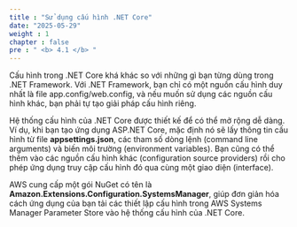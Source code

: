 ```yaml
---
title : "Sử dụng cấu hình .NET Core"
date: "2025-05-29"
weight : 1
chapter : false
pre : " <b> 4.1 </b> "
---
```



Cấu hình trong .NET Core khá khác so với những gì bạn từng dùng trong .NET Framework. Với .NET Framework, bạn chỉ có một nguồn cấu hình duy nhất là file app.config/web.config, và nếu muốn sử dụng các nguồn cấu hình khác, bạn phải tự tạo giải pháp cấu hình riêng.

Hệ thống cấu hình của .NET Core được thiết kế để có thể mở rộng dễ dàng. Ví dụ, khi bạn tạo ứng dụng ASP.NET Core, mặc định nó sẽ lấy thông tin cấu hình từ file **appsettings.json**, các tham số dòng lệnh (command line arguments) và biến môi trường (environment variables). Bạn cũng có thể thêm vào các nguồn cấu hình khác (configuration source providers) rồi cho phép ứng dụng truy cập cấu hình đó qua cùng một giao diện (interface).

AWS cung cấp một gói NuGet có tên là **Amazon.Extensions.Configuration.SystemsManager**, giúp đơn giản hóa cách ứng dụng của bạn tải các thiết lập cấu hình trong AWS Systems Manager Parameter Store vào hệ thống cấu hình của .NET Core.
